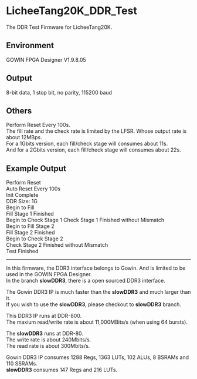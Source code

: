 # LicheeTang20K_DDR_Test
The DDR Test Firmware for LicheeTang20K.

## Environment
GOWIN FPGA Designer V1.9.8.05 

## Output
8-bit data, 1 stop bit, no parity, 115200 baud 

## Others
Perform Reset Every 100s.  
The fill rate and the check rate is limited by the LFSR. Whose output rate is about 12MBps.  
For a 1Gbits version, each fill/check stage will consumes about 11s.  
And for a 2Gbits version, each fill/check stage will consumes about 22s.  

## Example Output
Perform Reset  
Auto Reset Every 100s  
Init Complete  
DDR Size: 1G  
Begin to Fill  
Fill Stage 1 Finished  
Begin to Check Stage 1 
Check Stage 1 Finished without Mismatch  
Begin to Fill Stage 2  
Fill Stage 2 Finished  
Begin to Check Stage 2  
Check Stage 2 Finished without Mismatch  
Test Finished  

---

In this firmware, the DDR3 interface belongs to Gowin. And is limited to be used in the GOWIN FPGA Designer.  
In the branch __slowDDR3__, there is a open sourced DDR3 interface.

The Gowin DDR3 IP is much faster than the __slowDDR3__ and much larger than it.  
If you wish to use the __slowDDR3__, please checkout to __slowDDR3__ branch.  

This DDR3 IP runs at DDR-800.  
The maxium read/write rate is about 11,000MBits/s (when using 64 bursts).  

The __slowDDR3__ runs at DDR-80.  
The write rate is about 240Mbits/s.  
The read rate is about 300Mbits/s.  

Gowin DDR3 IP consumes 1288 Regs, 1363 LUTs, 102 ALUs, 8 BSRAMs and 110 SSRAMs.  
__slowDDR3__ consumes 147 Regs and 216 LUTs.  
